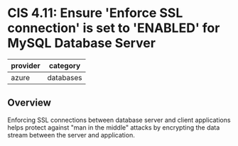 # CIS 4.11: Ensure 'Enforce SSL connection' is set to 'ENABLED' for MySQL Database Server

provider | category
--- | ---
azure | databases

## Overview
Enforcing SSL connections between database server and client applications helps protect against "man in the middle" attacks by encrypting the data stream between the server and application.
